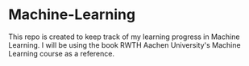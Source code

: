 # Machine-Learning

This repo is created to keep track of my learning progress in Machine Learning. I will be using the book RWTH Aachen University's Machine Learning course as a reference.